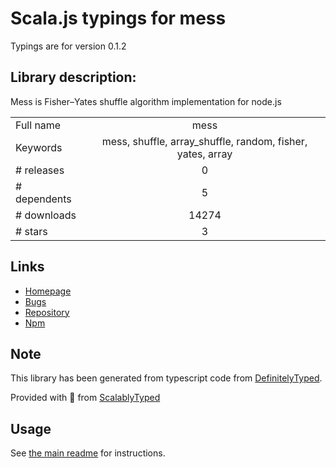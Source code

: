 
# Scala.js typings for mess

Typings are for version 0.1.2

## Library description:
Mess is Fisher–Yates shuffle algorithm implementation for node.js

|                    |                 |
| ------------------ | :-------------: |
| Full name          | mess |
| Keywords           | mess, shuffle, array_shuffle, random, fisher, yates, array |
| # releases         | 0 |
| # dependents       | 5 |
| # downloads        | 14274 |
| # stars            | 3 |

## Links
- [Homepage](https://github.com/bobrik/node-mess)
- [Bugs](https://github.com/bobrik/node-mess/issues)
- [Repository](https://github.com/bobrik/node-mess)
- [Npm](https://www.npmjs.com/package/mess)
    


## Note
This library has been generated from typescript code from [DefinitelyTyped](https://definitelytyped.org).

Provided with :purple_heart: from [ScalablyTyped](https://github.com/oyvindberg/ScalablyTyped)

## Usage
See [the main readme](../../readme.md) for instructions.


